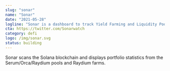 ```yaml
---
slug: "sonar"
name: "Sonar"
date: "2021-05-28"
logline: "Sonar is a dashboard to track Yield Farming and Liquidity Pool performance on Solana blockchain."
cta: https://twitter.com/Sonarwatch
category: defi
logo: /img/sonar.svg
status: building
---
```


Sonar scans the Solana blockchain and displays portfolio statistics from the Serum/Orca/Raydium pools and Raydium farms.
